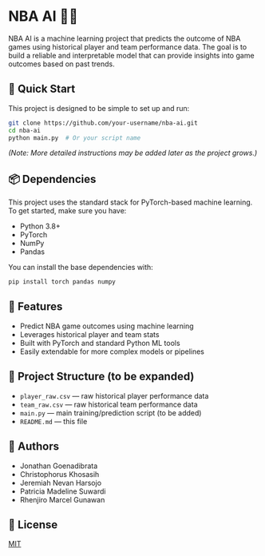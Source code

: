 # NBA AI 🏀🧠

NBA AI is a machine learning project that predicts the outcome of NBA games using historical player and team performance data. The goal is to build a reliable and interpretable model that can provide insights into game outcomes based on past trends.

## 🚀 Quick Start

This project is designed to be simple to set up and run:

```bash
git clone https://github.com/your-username/nba-ai.git
cd nba-ai
python main.py  # Or your script name
```

*(Note: More detailed instructions may be added later as the project grows.)*

## 📦 Dependencies

This project uses the standard stack for PyTorch-based machine learning. To get started, make sure you have:

- Python 3.8+
- PyTorch
- NumPy
- Pandas

You can install the base dependencies with:

```bash
pip install torch pandas numpy
```

## 🧠 Features

- Predict NBA game outcomes using machine learning
- Leverages historical player and team stats
- Built with PyTorch and standard Python ML tools
- Easily extendable for more complex models or pipelines

## 📁 Project Structure (to be expanded)

- `player_raw.csv` — raw historical player performance data
- `team_raw.csv` — raw historical team performance data
- `main.py` — main training/prediction script (to be added)
- `README.md` — this file

## 👥 Authors

- Jonathan Goenadibrata  
- Christophorus Khosasih  
- Jeremiah Nevan Harsojo  
- Patricia Madeline Suwardi  
- Rhenjiro Marcel Gunawan

## 📄 License
[MIT](https://choosealicense.com/licenses/mit/)